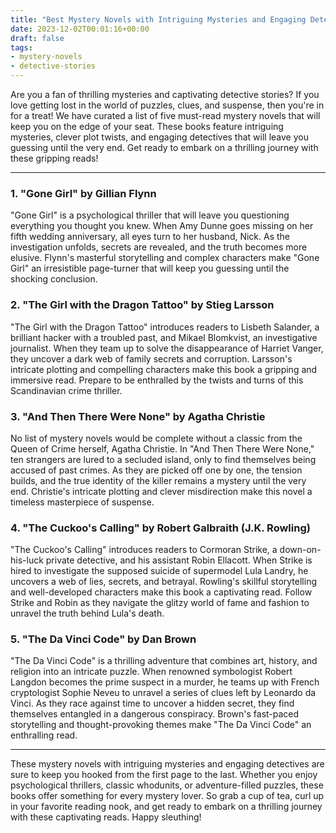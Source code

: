 ```yaml
---
title: "Best Mystery Novels with Intriguing Mysteries and Engaging Detectives"
date: 2023-12-02T00:01:16+00:00
draft: false
tags:
- mystery-novels
- detective-stories
---
```


Are you a fan of thrilling mysteries and captivating detective stories? If you love getting lost in the world of puzzles, clues, and suspense, then you're in for a treat! We have curated a list of five must-read mystery novels that will keep you on the edge of your seat. These books feature intriguing mysteries, clever plot twists, and engaging detectives that will leave you guessing until the very end. Get ready to embark on a thrilling journey with these gripping reads!

---

### 1. "Gone Girl" by Gillian Flynn

"Gone Girl" is a psychological thriller that will leave you questioning everything you thought you knew. When Amy Dunne goes missing on her fifth wedding anniversary, all eyes turn to her husband, Nick. As the investigation unfolds, secrets are revealed, and the truth becomes more elusive. Flynn's masterful storytelling and complex characters make "Gone Girl" an irresistible page-turner that will keep you guessing until the shocking conclusion.

### 2. "The Girl with the Dragon Tattoo" by Stieg Larsson

"The Girl with the Dragon Tattoo" introduces readers to Lisbeth Salander, a brilliant hacker with a troubled past, and Mikael Blomkvist, an investigative journalist. When they team up to solve the disappearance of Harriet Vanger, they uncover a dark web of family secrets and corruption. Larsson's intricate plotting and compelling characters make this book a gripping and immersive read. Prepare to be enthralled by the twists and turns of this Scandinavian crime thriller.

### 3. "And Then There Were None" by Agatha Christie

No list of mystery novels would be complete without a classic from the Queen of Crime herself, Agatha Christie. In "And Then There Were None," ten strangers are lured to a secluded island, only to find themselves being accused of past crimes. As they are picked off one by one, the tension builds, and the true identity of the killer remains a mystery until the very end. Christie's intricate plotting and clever misdirection make this novel a timeless masterpiece of suspense.

### 4. "The Cuckoo's Calling" by Robert Galbraith (J.K. Rowling)

"The Cuckoo's Calling" introduces readers to Cormoran Strike, a down-on-his-luck private detective, and his assistant Robin Ellacott. When Strike is hired to investigate the supposed suicide of supermodel Lula Landry, he uncovers a web of lies, secrets, and betrayal. Rowling's skillful storytelling and well-developed characters make this book a captivating read. Follow Strike and Robin as they navigate the glitzy world of fame and fashion to unravel the truth behind Lula's death.

### 5. "The Da Vinci Code" by Dan Brown

"The Da Vinci Code" is a thrilling adventure that combines art, history, and religion into an intricate puzzle. When renowned symbologist Robert Langdon becomes the prime suspect in a murder, he teams up with French cryptologist Sophie Neveu to unravel a series of clues left by Leonardo da Vinci. As they race against time to uncover a hidden secret, they find themselves entangled in a dangerous conspiracy. Brown's fast-paced storytelling and thought-provoking themes make "The Da Vinci Code" an enthralling read.

---

These mystery novels with intriguing mysteries and engaging detectives are sure to keep you hooked from the first page to the last. Whether you enjoy psychological thrillers, classic whodunits, or adventure-filled puzzles, these books offer something for every mystery lover. So grab a cup of tea, curl up in your favorite reading nook, and get ready to embark on a thrilling journey with these captivating reads. Happy sleuthing!